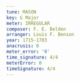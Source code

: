 ```yaml
---
tune: MASON
key: G Major
meter: IRREGULAR
composer: F. E. Belden
arranger: Louis F. Benson
year: 1715-1783
anacrusis: 0
meter_error: '0'
time_signature: 4/4
meterError: 0
timeSignature: 4/4
---
```

